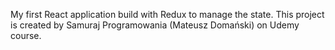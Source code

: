 My first React application build with Redux to manage the state.
This project is created by Samuraj Programowania (Mateusz Domański) on Udemy course.
